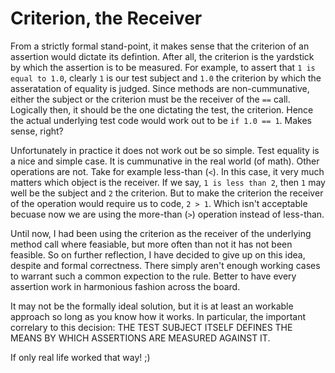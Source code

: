 # Criterion, the Receiver

From a strictly formal stand-point, it makes sense that the criterion
of an assertion would dictate its defintion. After all, the criterion
is the yardstick by which the assertion is to be measured. For example,
to assert that `1 is equal to 1.0`, clearly `1` is our test subject
and `1.0` the criterion by which the asseratation of equality is judged.
Since methods are non-cummunative, either the subject or the criterion
must be the receiver of the `==` call. Logically then, it should be the
one dictating the test, the criterion. Hence the actual underlying test
code would work out to be `if 1.0 == 1`. Makes sense, right?

Unfortunately in practice it does not work out be so simple. Test equality
is a nice and simple case. It is cummunative in the real world (of math).
Other operations are not. Take for example less-than (`<`). In this case, it
very much matters which object is the receiver. If we say, `1 is less than 2`,
then `1` may well be the subject and `2` the criterion. But to make the criterion
the receiver of the operation would require us to code, `2 > 1`. Which isn't
acceptable becuase now we are using the more-than (`>`) operation instead of
less-than.

Until now, I had been using the criterion as the receiver of the underlying
method call where feasiable, but more often than not it has not been feasible.
So on further reflection, I have decided to give up on this idea, despite and
formal correctness. There simply aren't enough working cases to warrant such
a common expection to the rule. Better to have every assertion work in 
harmonious fashion across the board.

It may not be the formally ideal solution, but it is at least an workable
approach so long as you know how it works. In particular, the important
correlary to this decision: THE TEST SUBJECT ITSELF DEFINES THE MEANS BY
WHICH ASSERTIONS ARE MEASURED AGAINST IT.

If only real life worked that way! ;)

